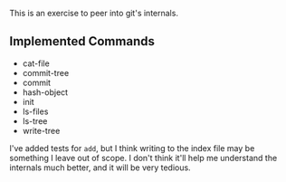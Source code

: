 This is an exercise to peer into git's internals.

## Implemented Commands

- cat-file
- commit-tree
- commit
- hash-object
- init
- ls-files
- ls-tree
- write-tree

I've added tests for `add`, but I think writing to the index file may be something I leave out of scope. I don't think it'll help me understand the internals much better, and it will be very tedious.
